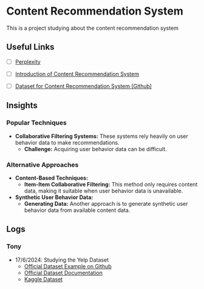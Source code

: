 # Content Recommendation System
This is a project studying about the content recommendation system


## Useful Links
- [ ] [Perplexity](https://www.perplexity.ai/collections/Content-Recommendation-FYP-r8AxwOpsSAyDXFh7Np00lg)
- [ ] [Introduction of Content Recommendation System](https://slogix.in/phd-research-topics-in-recommender-systems-based-on-deep-learning/)
- [ ] [Dataset for Content Recommendation System (Github)](https://github.com/RUCAIBox/RecSysDatasets)


## Insights
### Popular Techniques
- **Collaborative Filtering Systems:** These systems rely heavily on user behavior data to make recommendations. 
  - **Challenge:** Acquiring user behavior data can be difficult.
  
### Alternative Approaches
- **Content-Based Techniques:**
  - **Item-Item Collaborative Filtering:** This method only requires content data, making it suitable when user behavior data is unavailable.
- **Synthetic User Behavior Data:**
  - **Generating Data:** Another approach is to generate synthetic user behavior data from available content data.

## Logs
### Tony
- 17/6/2024: Studying the Yelp Dataset
  - [Official Dataset Example on Github](https://github.com/Yelp/dataset-examples)
  - [Official Dataset Documentation](https://www.yelp.com/dataset/documentation/main)
  - [Kaggle Dataset](https://www.kaggle.com/datasets/yelp-dataset/yelp-dataset) 